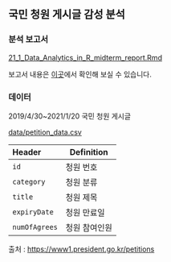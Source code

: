 ## 국민 청원 게시글 감성 분석

### 분석 보고서 

[21_1_Data_Analytics_in_R_midterm_report.Rmd](https://github.com/cho2ji/covid19-petitions-analysis/blob/master/21_1_Data_Analytics_in_R_midterm_report.Rmd)

보고서 내용은 [이곳](https://rpubs.com/cho2jiwoo/802248)에서 확인해 보실 수 있습니다.

### 데이터

2019/4/30~2021/1/20 국민 청원 게시글

[data/petition_data.csv](https://github.com/cho2ji/covid19-petitions-analysis/blob/master/data/petition_data.csv)

| Header        | Definition    |
| :------------ | ------------- |
| `id`          | 청원 번호     |
| `category`    | 청원 분류     |
| `title`       | 청원 제목     |
| `expiryDate`  | 청원 만료일   |
| `numOfAgrees` | 청원 참여인원 |

출처 : https://www1.president.go.kr/petitions

